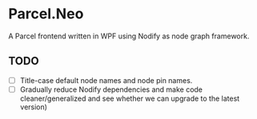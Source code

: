 ﻿# Parcel.Neo

A Parcel frontend written in WPF using Nodify as node graph framework.

## TODO

- [ ] Title-case default node names and node pin names.
- [ ] Gradually reduce Nodify dependencies and make code cleaner/generalized and see whether we can upgrade to the latest version)